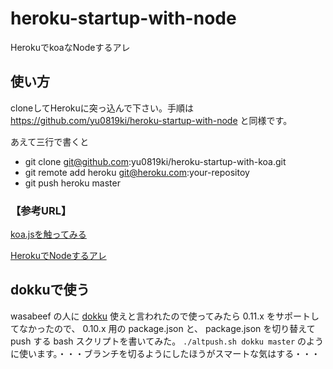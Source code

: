 heroku-startup-with-node
========================

HerokuでkoaなNodeするアレ

## 使い方
cloneしてHerokuに突っ込んで下さい。手順は	https://github.com/yu0819ki/heroku-startup-with-node と同様です。

あえて三行で書くと
* git clone git@github.com:yu0819ki/heroku-startup-with-koa.git
* git remote add heroku git@heroku.com:your-repositoy
* git push heroku master

### 【参考URL】
[koa.jsを触ってみる](http://yukihr.github.io/blog/2013/12/22/first-koajs-play/)

[HerokuでNodeするアレ](https://github.com/yu0819ki/heroku-startup-with-node)

## dokkuで使う
wasabeef の人に [dokku](https://github.com/progrium/dokku) 使えと言われたので使ってみたら 0.11.x をサポートしてなかったので、 0.10.x 用の package.json と、 package.json を切り替えて push する bash スクリプトを書いてみた。
`./altpush.sh dokku master`
のように使います。・・・ブランチを切るようにしたほうがスマートな気はする・・・

